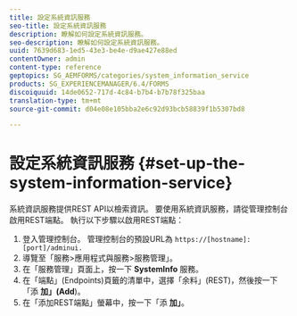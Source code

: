 ```yaml
---
title: 設定系統資訊服務
seo-title: 設定系統資訊服務
description: 瞭解如何設定系統資訊服務。
seo-description: 瞭解如何設定系統資訊服務。
uuid: 7639d683-1ed5-43e3-be4e-d9ae427e88ed
contentOwner: admin
content-type: reference
geptopics: SG_AEMFORMS/categories/system_information_service
products: SG_EXPERIENCEMANAGER/6.4/FORMS
discoiquuid: 14de0652-717d-4c84-b7b4-b7b78f325baa
translation-type: tm+mt
source-git-commit: d04e08e105bba2e6c92d93bcb58839f1b5307bd8

---
```



# 設定系統資訊服務 {#set-up-the-system-information-service}

系統資訊服務提供REST API以檢索資訊。 要使用系統資訊服務，請從管理控制台啟用REST端點。 執行以下步驟以啟用REST端點：

1. 登入管理控制台。 管理控制台的預設URL為 `https://[hostname]:[port]/adminui.`
1. 導覽至「服務>應用程式與服務>服務管理」。
1. 在「服務管理」頁面上，按一下 **SystemInfo** 服務。
1. 在「端點」(Endpoints)頁籤的清單中，選擇「余料」(REST)，然後按一下「添 **加」(Add**)。
1. 在「添加REST端點」螢幕中，按一下「添 **加」**。

